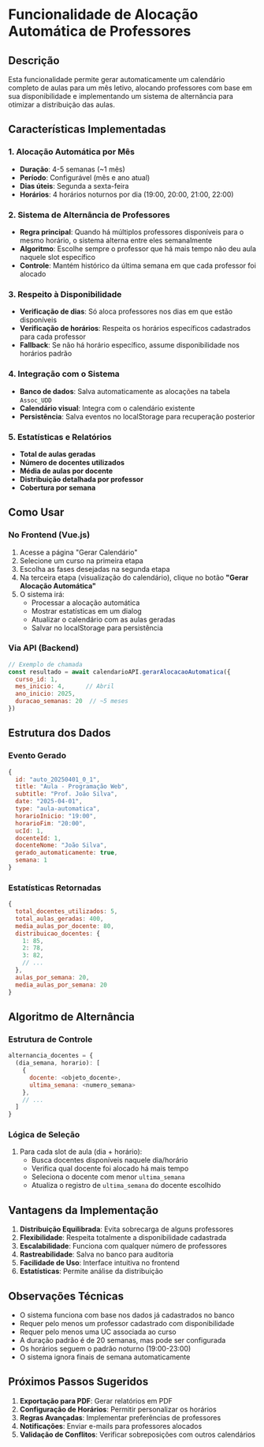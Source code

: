 # Funcionalidade de Alocação Automática de Professores

## Descrição
Esta funcionalidade permite gerar automaticamente um calendário completo de aulas para um mês letivo, alocando professores com base em sua disponibilidade e implementando um sistema de alternância para otimizar a distribuição das aulas.

## Características Implementadas

### 1. Alocação Automática por Mês
- **Duração**: 4-5 semanas (~1 mês)
- **Período**: Configurável (mês e ano atual)
- **Dias úteis**: Segunda a sexta-feira
- **Horários**: 4 horários noturnos por dia (19:00, 20:00, 21:00, 22:00)

### 2. Sistema de Alternância de Professores
- **Regra principal**: Quando há múltiplos professores disponíveis para o mesmo horário, o sistema alterna entre eles semanalmente
- **Algoritmo**: Escolhe sempre o professor que há mais tempo não deu aula naquele slot específico
- **Controle**: Mantém histórico da última semana em que cada professor foi alocado

### 3. Respeito à Disponibilidade
- **Verificação de dias**: Só aloca professores nos dias em que estão disponíveis
- **Verificação de horários**: Respeita os horários específicos cadastrados para cada professor
- **Fallback**: Se não há horário específico, assume disponibilidade nos horários padrão

### 4. Integração com o Sistema
- **Banco de dados**: Salva automaticamente as alocações na tabela `Assoc_UDD`
- **Calendário visual**: Integra com o calendário existente
- **Persistência**: Salva eventos no localStorage para recuperação posterior

### 5. Estatísticas e Relatórios
- **Total de aulas geradas**
- **Número de docentes utilizados**
- **Média de aulas por docente**
- **Distribuição detalhada por professor**
- **Cobertura por semana**

## Como Usar

### No Frontend (Vue.js)
1. Acesse a página "Gerar Calendário"
2. Selecione um curso na primeira etapa
3. Escolha as fases desejadas na segunda etapa
4. Na terceira etapa (visualização do calendário), clique no botão **"Gerar Alocação Automática"**
5. O sistema irá:
   - Processar a alocação automática
   - Mostrar estatísticas em um dialog
   - Atualizar o calendário com as aulas geradas
   - Salvar no localStorage para persistência

### Via API (Backend)
```javascript
// Exemplo de chamada
const resultado = await calendarioAPI.gerarAlocacaoAutomatica({
  curso_id: 1,
  mes_inicio: 4,      // Abril
  ano_inicio: 2025,
  duracao_semanas: 20  // ~5 meses
})
```

## Estrutura dos Dados

### Evento Gerado
```javascript
{
  id: "auto_20250401_0_1",
  title: "Aula - Programação Web",
  subtitle: "Prof. João Silva",
  date: "2025-04-01",
  type: "aula-automatica",
  horarioInicio: "19:00",
  horarioFim: "20:00",
  ucId: 1,
  docenteId: 1,
  docenteNome: "João Silva",
  gerado_automaticamente: true,
  semana: 1
}
```

### Estatísticas Retornadas
```javascript
{
  total_docentes_utilizados: 5,
  total_aulas_geradas: 400,
  media_aulas_por_docente: 80,
  distribuicao_docentes: {
    1: 85,
    2: 78,
    3: 82,
    // ...
  },
  aulas_por_semana: 20,
  media_aulas_por_semana: 20
}
```

## Algoritmo de Alternância

### Estrutura de Controle
```javascript
alternancia_docentes = {
  (dia_semana, horario): [
    {
      docente: <objeto_docente>,
      ultima_semana: <numero_semana>
    },
    // ...
  ]
}
```

### Lógica de Seleção
1. Para cada slot de aula (dia + horário):
   - Busca docentes disponíveis naquele dia/horário
   - Verifica qual docente foi alocado há mais tempo
   - Seleciona o docente com menor `ultima_semana`
   - Atualiza o registro de `ultima_semana` do docente escolhido

## Vantagens da Implementação

1. **Distribuição Equilibrada**: Evita sobrecarga de alguns professores
2. **Flexibilidade**: Respeita totalmente a disponibilidade cadastrada
3. **Escalabilidade**: Funciona com qualquer número de professores
4. **Rastreabilidade**: Salva no banco para auditoria
5. **Facilidade de Uso**: Interface intuitiva no frontend
6. **Estatísticas**: Permite análise da distribuição

## Observações Técnicas

- O sistema funciona com base nos dados já cadastrados no banco
- Requer pelo menos um professor cadastrado com disponibilidade
- Requer pelo menos uma UC associada ao curso
- A duração padrão é de 20 semanas, mas pode ser configurada
- Os horários seguem o padrão noturno (19:00-23:00)
- O sistema ignora finais de semana automaticamente

## Próximos Passos Sugeridos

1. **Exportação para PDF**: Gerar relatórios em PDF
2. **Configuração de Horários**: Permitir personalizar os horários
3. **Regras Avançadas**: Implementar preferências de professores
4. **Notificações**: Enviar e-mails para professores alocados
5. **Validação de Conflitos**: Verificar sobreposições com outros calendários